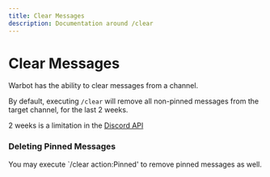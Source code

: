 ```yaml
---
title: Clear Messages
description: Documentation around /clear
---
```


# Clear Messages

Warbot has the ability to clear messages from a channel.

By default, executing `/clear` will remove all non-pinned messages from the target channel, for the last 2 weeks. 

2 weeks is a limitation in the [Discord API](https://discord.com/developers/docs/resources/channel#bulk-delete-messages)

### Deleting Pinned Messages

You may execute `/clear action:Pinned' to remove pinned messages as well.